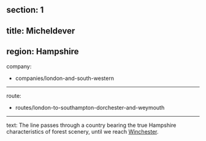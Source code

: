 ﻿section: 1
----
title: Micheldever
----
region: Hampshire
----
company:
- companies/london-and-south-western
----
route:
- routes/london-to-southampton-dorchester-and-weymouth
----
text: The line passes through a country bearing the true Hampshire characteristics of forest scenery, until we reach [Winchester](/stations/winchester).

